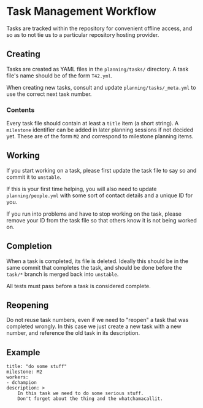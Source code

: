 # Task Management Workflow

Tasks are tracked within the repository for convenient offline access, and so as to not tie us to a particular repository hosting provider.

## Creating
Tasks are created as YAML files in the `planning/tasks/` directory.  A task file's name should be of the form `T42.yml`.

When creating new tasks, consult and update `planning/tasks/_meta.yml` to use the correct next task number.

### Contents
Every task file should contain at least a `title` item (a short string).
A `milestone` identifier can be added in later planning sessions if not decided yet.  These are of the form `M2` and correspond to milestone planning items.

## Working
If you start working on a task, please first update the task file to say so and commit it to `unstable`.

If this is your first time helping, you will also need to update `planning/people.yml` with some sort of contact details and a unique ID for you.

If you run into problems and have to stop working on the task, please remove your ID from the task file so that others know it is not being worked on.

## Completion
When a task is completed, its file is deleted.  Ideally this should be in the same commit that completes the task, and should be done before the `task/*` branch is merged back into `unstable`.

All tests must pass before a task is considered complete.

## Reopening
Do not reuse task numbers, even if we need to "reopen" a task that was completed wrongly.  In this case we just create a new task with a new number, and reference the old task in its description.

## Example
    title: "do some stuff"
    milestone: M2
    workers:
    - dchampion
    description: >
        In this task we need to do some serious stuff.
        Don't forget about the thing and the whatchamacallit.
